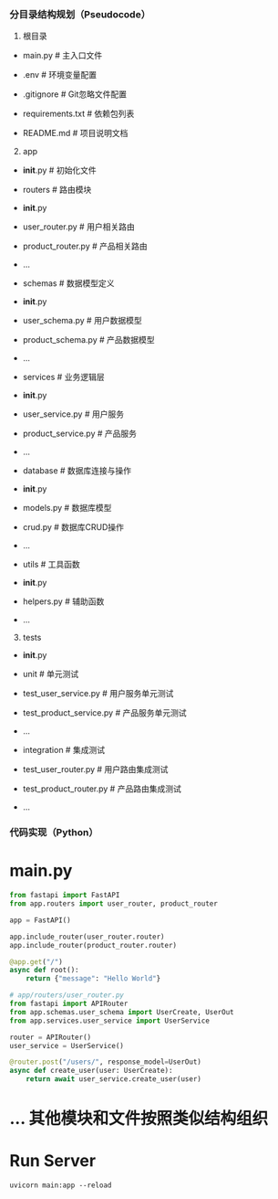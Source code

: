 


### 分目录结构规划（Pseudocode）
1. 根目录

- main.py # 主入口文件

- .env # 环境变量配置

- .gitignore # Git忽略文件配置

- requirements.txt # 依赖包列表

- README.md # 项目说明文档

2. app

- __init__.py # 初始化文件

- routers # 路由模块

- __init__.py

- user_router.py # 用户相关路由

- product_router.py # 产品相关路由

- ...

- schemas # 数据模型定义

- __init__.py

- user_schema.py # 用户数据模型

- product_schema.py # 产品数据模型

- ...

- services # 业务逻辑层

- __init__.py

- user_service.py # 用户服务

- product_service.py # 产品服务

- ...

- database # 数据库连接与操作

- __init__.py

- models.py # 数据库模型

- crud.py # 数据库CRUD操作

- ...

- utils # 工具函数

- __init__.py

- helpers.py # 辅助函数

- ...

3. tests

- __init__.py

- unit # 单元测试

- test_user_service.py # 用户服务单元测试

- test_product_service.py # 产品服务单元测试

- ...

- integration # 集成测试

- test_user_router.py # 用户路由集成测试

- test_product_router.py # 产品路由集成测试

- ...

### 代码实现（Python）
# main.py
```python
from fastapi import FastAPI
from app.routers import user_router, product_router

app = FastAPI()

app.include_router(user_router.router)
app.include_router(product_router.router)

@app.get("/")
async def root():
    return {"message": "Hello World"}

# app/routers/user_router.py
from fastapi import APIRouter
from app.schemas.user_schema import UserCreate, UserOut
from app.services.user_service import UserService

router = APIRouter()
user_service = UserService()

@router.post("/users/", response_model=UserOut)
async def create_user(user: UserCreate):
    return await user_service.create_user(user)
```

# ... 其他模块和文件按照类似结构组织

# Run Server
```
uvicorn main:app --reload
```
